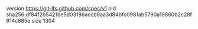 version https://git-lfs.github.com/spec/v1
oid sha256:df84f2b5421be5d03186accb8aa3d84bfc0981ab5790a19860b2c28f614c885e
size 1304
